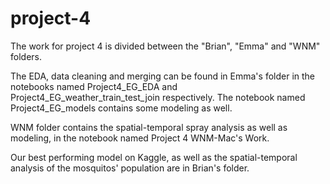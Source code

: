 # project-4
The work for project 4 is divided between the "Brian", "Emma" and "WNM" folders.

The EDA, data cleaning and merging can be found in Emma's folder in the notebooks named Project4_EG_EDA and Project4_EG_weather_train_test_join respectively. The notebook named Project4_EG_models contains some modeling as well.

WNM folder contains the spatial-temporal spray analysis as well as modeling, in the notebook named Project 4 WNM-Mac's Work.

Our best performing model on Kaggle, as well as the spatial-temporal analysis of the mosquitos' population are in Brian's folder.